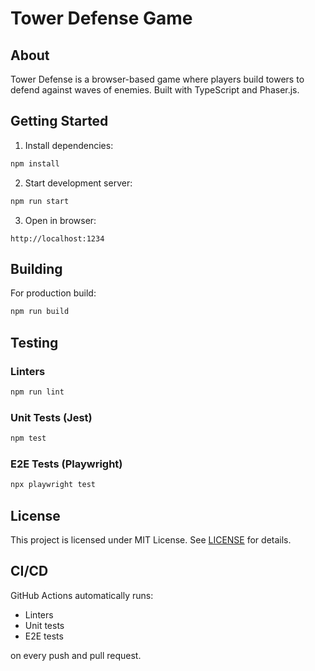 # Tower Defense Game

## About
Tower Defense is a browser-based game where players build towers to defend against waves of enemies. Built with TypeScript and Phaser.js.

## Getting Started
1. Install dependencies:
```bash
npm install
```

2. Start development server:
```bash
npm run start
```

3. Open in browser:
```
http://localhost:1234
```

## Building
For production build:
```bash
npm run build
```

## Testing
### Linters
```bash
npm run lint
```

### Unit Tests (Jest)
```bash
npm test
```

### E2E Tests (Playwright)
```bash
npx playwright test
```

## License
This project is licensed under MIT License. See [LICENSE](LICENSE) for details.

## CI/CD
GitHub Actions automatically runs:
- Linters
- Unit tests
- E2E tests

on every push and pull request.
